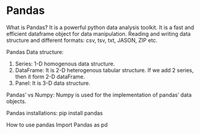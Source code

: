 # Pandas
What is Pandas?
It is a powerful python data analysis toolkit. It is a fast and efficient dataframe object for data manipulation. Reading and writing data structure and different formats: csv, tsv, txt, JASON, ZIP etc. 

Pandas Data structure:
1.	Series: 1-D homogenous data structure.
2.	DataFrame: It is 2-D heterogenous tabular structure. If we add 2 series, then it form 2-D dataFrame.
3.	Panel: It is 3-D data structure.

Pandas’ vs Numpy:
Numpy is used for the implementation of pandas’ data objects.

Pandas installations:
pip install pandas

How to use pandas
Import Pandas as pd


